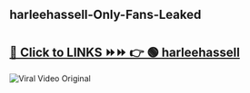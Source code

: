 
 ## harleehassell-Only-Fans-Leaked

# <h2><a href="https://clipsfans.com/harleehassell&ref=git">🔗 Click to LINKS ⏩⏩ 👉 🟢 harleehassell </a></h2>

<a href="https://clipsfans.com/harleehassell&ref=git" rel="nofollow" data-target="animated-image.originalLink"><img src="https://i.ibb.co.com/xMMVF88/686577567.gif" alt="Viral Video Original" style="max-width: 100%; display: inline-block;" data-target="animated-image.originalImage"></a>
